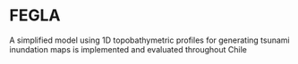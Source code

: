 # FEGLA
 A simplified model using 1D topobathymetric profiles for generating tsunami inundation maps is implemented and evaluated throughout Chile
